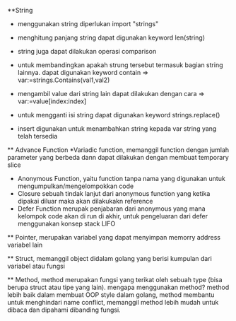 **String

* menggunakan string diperlukan import "strings"
* menghitung panjang string dapat digunakan keyword len(string)
* string juga dapat dilakukan operasi comparison
* untuk membandingkan apakah strung tersebut termasuk bagian string lainnya. dapat digunakan keyword contain => var:=strings.Contains(val1,val2)
* mengambil value dari string lain dapat dilakukan dengan cara => var:=value[index:index]
* untuk mengganti isi string dapat digunakan keyword strings.replace()

* insert digunakan untuk menambahkan string kepada var string yang telah tersedia

** Advance Function
*Variadic function, memanggil function dengan jumlah parameter yang berbeda dann dapat dilakukan dengan membuat temporary slice
* Anonymous Function, yaitu function tanpa nama yang digunakan untuk mengumpulkan/mengelompokkan code
* Closure sebuah tindak lanjut dari anonymous function yang ketika dipakai diluar maka akan dilakukakn reference
* Defer Function merupak penjabaran dari anonymous yang mana kelompok code akan di run di akhir, untuk pengeluaran dari defer menggunakan konsep stack LIFO

** Pointer, merupakan variabel yang dapat menyimpan memorry address variabel lain 

** Struct, memanggil object didalam golang yang berisi kumpulan dari variabel atau fungsi

** Method, method merupakan fungsi yang terikat oleh sebuah type (bisa berupa struct atau tipe yang lain). mengapa menggunakan method? method lebih baik dalam membuat OOP style dalam golang, method membantu untuk menghindari name conflict, memanggil method lebih mudah untuk dibaca dan dipahami dibanding fungsi.